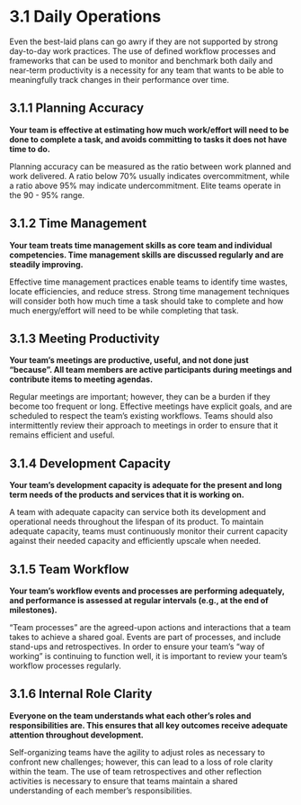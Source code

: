 # 3.1 Daily Operations
Even the best-laid plans can go awry if they are not supported by strong day-to-day work practices. The use of defined workflow processes and frameworks that can be used to monitor and benchmark both daily and near-term productivity is a necessity for any team that wants to be able to meaningfully track changes in their performance over time.

## 3.1.1 Planning Accuracy
**Your team is effective at estimating how much work/effort will need to be done to complete a task, and avoids committing to tasks it does not have time to do.**

Planning accuracy can be measured as the ratio between work planned and work delivered. A ratio below 70% usually indicates overcommitment, while a ratio above 95% may indicate undercommitment. Elite teams operate in the 90 - 95% range.

## 3.1.2 Time Management
**Your team treats time management skills as core team and individual competencies. Time management skills are discussed regularly and are steadily improving.**

Effective time management practices enable teams to identify time wastes, locate efficiencies, and reduce stress. Strong time management techniques will consider both how much time a task should take to complete and how much energy/effort will need to be while completing that task.

## 3.1.3 Meeting Productivity
**Your team’s meetings are productive, useful, and not done just “because”. All team members are active participants during meetings and contribute items to meeting agendas.**

Regular meetings are important; however, they can be a burden if they become too frequent or long. Effective meetings have explicit goals, and are scheduled to respect the team’s existing workflows. Teams should also intermittently review their approach to meetings in order to ensure that it remains efficient and useful.

## 3.1.4 Development Capacity
**Your team’s development capacity is adequate for the present and long term needs of the products and services that it is working on.**

A team with adequate capacity can service both its development and operational needs throughout the lifespan of its product. To maintain adequate capacity, teams must continuously monitor their current capacity against their needed capacity and efficiently upscale when needed.

## 3.1.5 Team Workflow	
**Your team’s workflow events and processes are performing adequately, and performance is assessed at regular intervals (e.g., at the end of milestones).**

“Team processes” are the agreed-upon actions and interactions that a team takes to achieve a shared goal. Events are part of processes, and include stand-ups and retrospectives. In order to ensure your team’s “way of working” is continuing to function well, it is important to review your team’s workflow processes regularly.

## 3.1.6 Internal Role Clarity
**Everyone on the team understands what each other’s roles and responsibilities are. This ensures that all key outcomes receive adequate attention throughout development.**

Self-organizing teams have the agility to adjust roles as necessary to confront new challenges; however, this can lead to a loss of role clarity within the team. The use of team retrospectives and other reflection activities is necessary to ensure that teams maintain a shared understanding of each member’s responsibilities.
